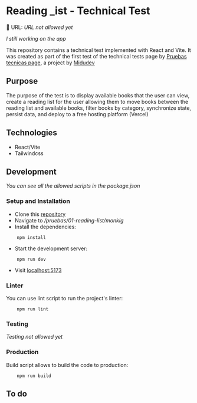 # Reading _ist - Technical Test

🔗 URL: _URL not allowed yet_

_I still working on the app_

This repository contains a technical test implemented with React and Vite. It was created as part of the first test of the technical tests page by [Pruebas tecnicas page](https://pruebastecnicas.com/), a project by [Midudev](https://twitch.tv/midudve)

## Purpose 
The purpose of the test is to display available books that the user can view, create a reading list for the user allowing them to move books between the reading list and available books, filter books by category, synchronize state, persist data, and deploy to a free hosting platform (Vercel)

## Technologies
* React/Vite 
* Tailwindcss

## Development
_You can see all the allowed scripts in the package.json_

### Setup and Installation
* Clone this [repository](https://github.com/midudev/pruebas-tecnicas.git)
* Navigate to _/pruebas/01-reading-list/monkig_
* Install the dependencies:
```
    npm install
```
* Start the development server:
```
    npm run dev
```
* Visit [localhost:5173](http://localhost:5173)
### Linter
You can use lint script to run the project's linter:
```
    npm run lint
```
### Testing
_Testing not allowed yet_
### Production
Build script allows to build the code to production:
```
    npm run build
```

## To do